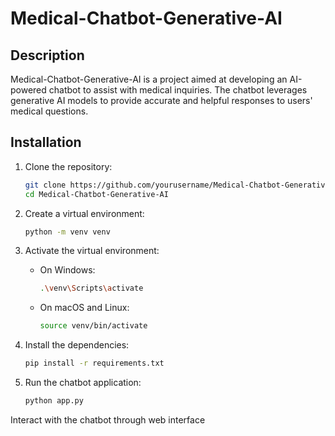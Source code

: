 # Medical-Chatbot-Generative-AI

## Description
Medical-Chatbot-Generative-AI is a project aimed at developing an AI-powered chatbot to assist with medical inquiries. The chatbot leverages generative AI models to provide accurate and helpful responses to users' medical questions.

## Installation

1. Clone the repository:
    ```sh
    git clone https://github.com/yourusername/Medical-Chatbot-Generative-AI.git
    cd Medical-Chatbot-Generative-AI
    ```

2. Create a virtual environment:
    ```sh
    python -m venv venv
    ```

3. Activate the virtual environment:
    - On Windows:
        ```sh
        .\venv\Scripts\activate
        ```
    - On macOS and Linux:
        ```sh
        source venv/bin/activate
        ```

4. Install the dependencies:
    ```sh
    pip install -r requirements.txt 
    ```

5. Run the chatbot application:
   ```sh
   python app.py
   ```

 Interact with the chatbot through web interface
